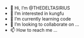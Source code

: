- 👋 Hi, I’m @THEDELTASIRIUS
- 👀 I’m interested in kungfu
- 🌱 I’m currently learning code
- 💞️ I’m looking to collaborate on ...
- 📫 How to reach me ...

<!---
THEDELTASIRIUS/THEDELTASIRIUS is a ✨ special ✨ repository because its `README.md` (this file) appears on your GitHub profile.
You can click the Preview link to take a look at your changes.
--->
